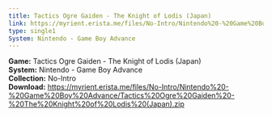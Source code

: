 ```yaml
---
title: Tactics Ogre Gaiden - The Knight of Lodis (Japan)
link: https://myrient.erista.me/files/No-Intro/Nintendo%20-%20Game%20Boy%20Advance/Tactics%20Ogre%20Gaiden%20-%20The%20Knight%20of%20Lodis%20(Japan).zip
type: single1
System: Nintendo - Game Boy Advance
---
```

<b>Game:</b> Tactics Ogre Gaiden - The Knight of Lodis (Japan)<br>
<b>System:</b> Nintendo - Game Boy Advance<br>
<b>Collection:</b> No-Intro<br>
<b>Download:</b> https://myrient.erista.me/files/No-Intro/Nintendo%20-%20Game%20Boy%20Advance/Tactics%20Ogre%20Gaiden%20-%20The%20Knight%20of%20Lodis%20(Japan).zip